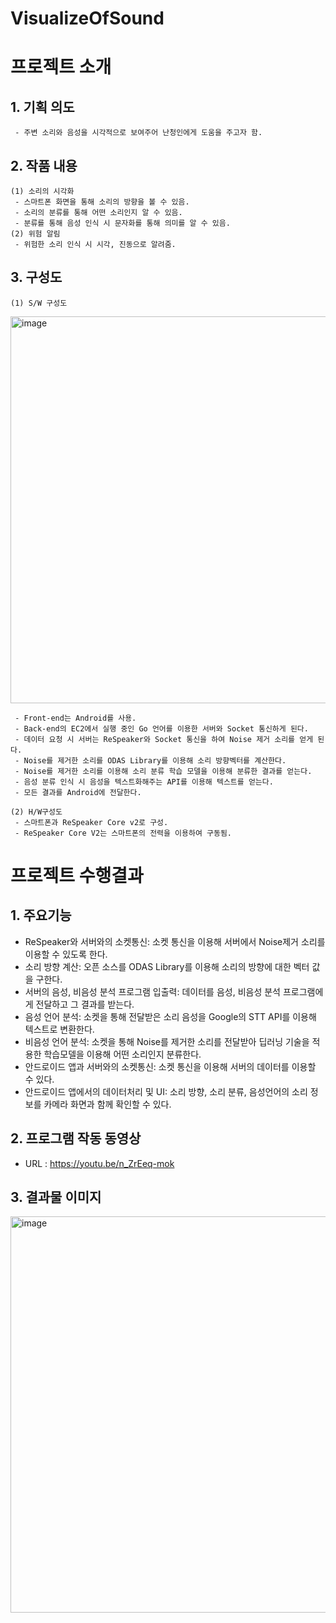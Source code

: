 # VisualizeOfSound
 # 프로젝트 소개
   ## 1. 기획 의도
     - 주변 소리와 음성을 시각적으로 보여주어 난청인에게 도움을 주고자 함.

   ## 2. 작품 내용
    (1) 소리의 시각화
     - 스마트폰 화면을 통해 소리의 방향을 볼 수 있음.
     - 소리의 분류를 통해 어떤 소리인지 알 수 있음.
     - 분류를 통해 음성 인식 시 문자화를 통해 의미를 알 수 있음.
    (2) 위험 알림
     - 위험한 소리 인식 시 시각, 진동으로 알려줌.
     
   ## 3. 구성도
    (1) S/W 구성도
<img width="619" alt="image" src="https://user-images.githubusercontent.com/112647829/231383139-ef06fe25-2d68-400a-b0fb-1b98eec21e82.png">

     - Front-end는 Android를 사용. 
     - Back-end의 EC2에서 실행 중인 Go 언어를 이용한 서버와 Socket 통신하게 된다.
     - 데이터 요청 시 서버는 ReSpeaker와 Socket 통신을 하여 Noise 제거 소리를 얻게 된다.
     - Noise를 제거한 소리를 ODAS Library를 이용해 소리 방향벡터를 계산한다.
     - Noise를 제거한 소리를 이용해 소리 분류 학습 모델을 이용해 분류한 결과를 얻는다.
     - 음성 분류 인식 시 음성을 텍스트화해주는 API를 이용해 텍스트를 얻는다.
     - 모든 결과를 Android에 전달한다.

    (2) H/W구성도
     - 스마트폰과 ReSpeaker Core v2로 구성.
     - ReSpeaker Core V2는 스마트폰의 전력을 이용하여 구동됨.
  
# 프로젝트 수행결과
 ## 1. 주요기능
  - ReSpeaker와 서버와의 소켓통신: 소켓 통신을 이용해 서버에서 Noise제거 소리를 이용할 수 있도록 한다.
  - 소리 방향 계산: 오픈 소스를 ODAS Library를 이용해 소리의 방향에 대한 벡터 값을 구한다.
  - 서버의 음성, 비음성 분석 프로그램 입출력: 데이터를 음성, 비음성 분석 프로그램에게 전달하고 그 결과를 받는다.
  - 음성 언어 분석: 소켓을 통해 전달받은 소리 음성을 Google의 STT API를 이용해 텍스트로 변환한다.
  - 비음성 언어 분석: 소켓을 통해 Noise를 제거한 소리를 전달받아 딥러닝 기술을 적용한 학습모델을 이용해 어떤 소리인지 분류한다.
  - 안드로이드 앱과 서버와의 소켓통신: 소켓 통신을 이용해 서버의 데이터를 이용할 수 있다.
  - 안드로이드 앱에서의 데이터처리 및 UI: 소리 방향, 소리 분류, 음성언어의 소리 정보를 카메라 화면과 함께 확인할 수 있다.

 ## 2. 프로그램 작동 동영상
  - URL : https://youtu.be/n_ZrEeq-mok

 ## 3. 결과물 이미지
   <img width="634" alt="image" src="https://user-images.githubusercontent.com/112647829/231382165-b50c1118-5d53-4fe3-b32e-54aaa7044b10.png">

 
